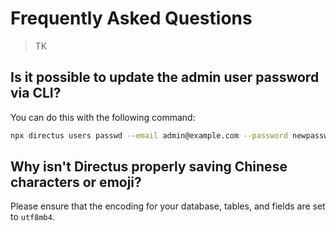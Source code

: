 # Frequently Asked Questions

> TK

## Is it possible to update the admin user password via CLI?

You can do this with the following command:

```sh
npx directus users passwd --email admin@example.com --password newpasswordhere
```

## Why isn't Directus properly saving Chinese characters or emoji?

Please ensure that the encoding for your database, tables, and fields are set to `utf8mb4`.
